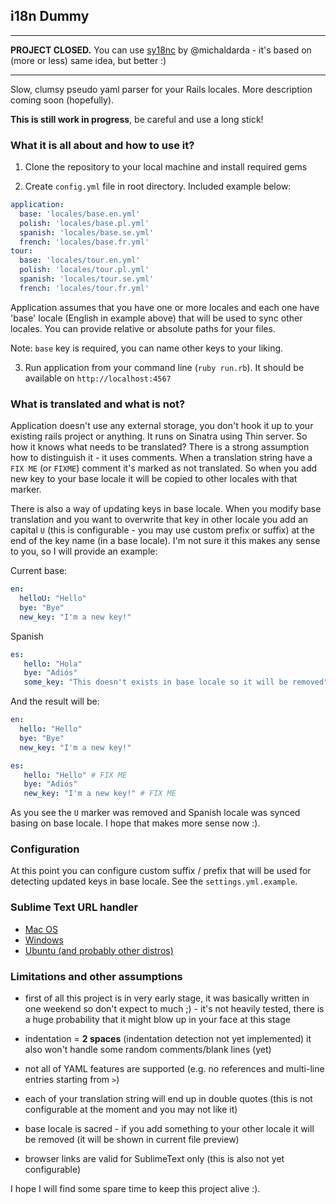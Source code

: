 ## i18n Dummy

---

**PROJECT CLOSED.** You can use [sy18nc](https://github.com/michaldarda/sy18nc) by @michaldarda - it's based on (more or less) same idea, but better :)

---

Slow, clumsy pseudo yaml parser for your Rails locales. More description coming soon (hopefully).

**This is still work in progress**, be careful and use a long stick!

### What it is all about and how to use it?

1. Clone the repository to your local machine and install required gems

2. Create `config.yml` file in root directory. Included example below:

``` yaml
application:
  base: 'locales/base.en.yml'
  polish: 'locales/base.pl.yml'
  spanish: 'locales/base.se.yml'
  french: 'locales/base.fr.yml'
tour:
  base: 'locales/tour.en.yml'
  polish: 'locales/tour.pl.yml'
  spanish: 'locales/tour.se.yml'
  french: 'locales/tour.fr.yml'
```

Application assumes that you have one or more locales and each one have 'base' locale (English in example above) that will be used to sync other locales. You can provide relative or absolute paths for your files.

Note: `base` key is required, you can name other keys to your liking.

3. Run application from your command line (`ruby run.rb`). It should be available on `http://localhost:4567`

### What is translated and what is not?

Application doesn't use any external storage, you don't hook it up to your existing rails project or anything. It runs on Sinatra using Thin server. So how it knows what needs to be translated? There is a strong assumption how to distinguish it - it uses comments. When a translation string have a `FIX ME` (or `FIXME`) comment it's marked as not translated. So when you add new key to your base locale it will be copied to other locales with that marker.

There is also a way of updating keys in base locale. When you modify base translation and you want to overwrite that key in other locale you add an capital `U` (this is configurable - you may use custom prefix or suffix) at the end of the key name (in a base locale). I'm not sure it this makes any sense to you, so I will provide an example:

Current base:
``` yaml
en:
  helloU: "Hello"
  bye: "Bye"
  new_key: "I'm a new key!"
```

Spanish
``` yaml
es:
   hello: "Hola"
   bye: "Adiós"
   some_key: "This doesn't exists in base locale so it will be removed"
```

And the result will be:

``` yaml
en:
  hello: "Hello"
  bye: "Bye"
  new_key: "I'm a new key!"
```

``` yaml
es:
   hello: "Hello" # FIX ME
   bye: "Adiós"
   new_key: "I'm a new key!" # FIX ME
```

As you see the `U` marker was removed and Spanish locale was synced basing on base locale. I hope that makes more sense now :).

### Configuration

At this point you can configure custom suffix / prefix that will be used for detecting updated keys in base locale. See the `settings.yml.example`.

### Sublime Text URL handler

* [Mac OS][1]
* [Windows][2]
* [Ubuntu (and probably other distros)][3]

### Limitations and other assumptions

* first of all this project is in very early stage, it was basically written in one weekend so don't expect to much ;) - it's not heavily tested, there is a huge probability that it might blow up in your face at this stage

* indentation = __2 spaces__ (indentation detection not yet implemented) it also won't handle some random comments/blank lines (yet)

* not all of YAML features are supported (e.g. no references and multi-line entries starting from `>`)

* each of your translation string will end up in double quotes (this is not configurable at the moment and you may not like it)

* base locale is sacred - if you add something to your other locale it will be removed (it will be shown in current file preview)

* browser links are valid for SublimeText only (this is also not yet configurable)


I hope I will find some spare time to keep this project alive :).

[1]: https://github.com/asuth/subl-handler
[2]: https://bitbucket.org/sublimator/sublimeprotocol/overview
[3]: http://stackoverflow.com/a/14775172/1461766
